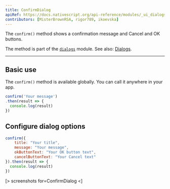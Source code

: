 ```yaml
---
title: ConfirmDialog
apiRef: https://docs.nativescript.org/api-reference/modules/_ui_dialogs_#confirm
contributors: [MisterBrownRSA, rigor789, ikoevska]
---
```


The `confirm()` method shows a confirmation message and Cancel and OK buttons.

The method is part of the [`dialogs`](https://docs.nativescript.org/api-reference/modules/_ui_dialogs_) module. See also: [Dialogs](https://docs.nativescript.org/ui/dialogs).

---

## Basic use

The `confirm()` method is available globally. You can call it anywhere in your app.

```javascript
confirm('Your message')
.then(result => {
  console.log(result)
})
```

## Configure dialog options

```javascript
confirm({
    title: "Your title",
    message: "Your message",
    okButtonText: "Your OK button text",
    cancelButtonText: "Your Cancel text"
}).then(result => {
  console.log(result)
})
```

[> screenshots for=ConfirmDialog <]
